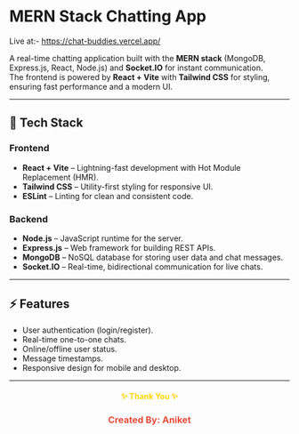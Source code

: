 # MERN Stack Chatting App

Live at:- https://chat-buddies.vercel.app/

A real-time chatting application built with the **MERN stack** (MongoDB, Express.js, React, Node.js) and **Socket.IO** for instant communication.  
The frontend is powered by **React + Vite** with **Tailwind CSS** for styling, ensuring fast performance and a modern UI.

---

## 🚀 Tech Stack

### Frontend
- **React + Vite** – Lightning-fast development with Hot Module Replacement (HMR).
- **Tailwind CSS** – Utility-first styling for responsive UI.
- **ESLint** – Linting for clean and consistent code.

### Backend
- **Node.js** – JavaScript runtime for the server.
- **Express.js** – Web framework for building REST APIs.
- **MongoDB** – NoSQL database for storing user data and chat messages.
- **Socket.IO** – Real-time, bidirectional communication for live chats.

---

## ⚡ Features
- User authentication (login/register).
- Real-time one-to-one chats.
- Online/offline user status.
- Message timestamps.
- Responsive design for mobile and desktop.

---

<h4 align="center" style="color:gold;">✨ Thank You ✨</h4> 
<h3 align="center" style="color:#e74c3c;">Created By: Aniket</h3>
